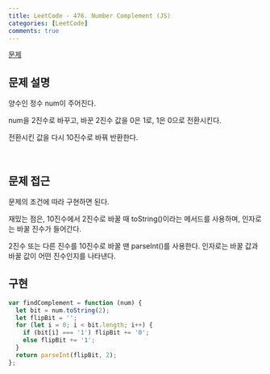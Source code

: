 ```yaml
---
title: LeetCode - 476. Number Complement (JS)
categories: [LeetCode]
comments: true
---
```


[문제](https://leetcode.com/problems/number-complement/)

## 문제 설명

양수인 정수 num이 주어진다.

num을 2진수로 바꾸고, 바꾼 2진수 값을 0은 1로, 1은 0으로 전환시킨다.

전환시킨 값을 다시 10진수로 바꿔 반환한다.

<br>

## 문제 접근

문제의 조건에 따라 구현하면 된다.

재밌는 점은, 10진수에서 2진수로 바꿀 때 toString()이라는 메서드를 사용하며, 인자로는 바꿀 진수가 들어간다.

2진수 또는 다른 진수를 10진수로 바꿀 땐 parseInt()를 사용한다. 인자로는 바꿀 값과 바꿀 값이 어떤 진수인지를 나타낸다.
<br>

## 구현

```js
var findComplement = function (num) {
  let bit = num.toString(2);
  let flipBit = '';
  for (let i = 0; i < bit.length; i++) {
    if (bit[i] === '1') flipBit += '0';
    else flipBit += '1';
  }
  return parseInt(flipBit, 2);
};
```
